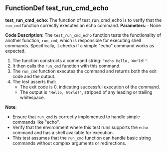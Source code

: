 ## FunctionDef test_run_cmd_echo
**test_run_cmd_echo**: The function of test_run_cmd_echo is to verify that the `run_cmd` function correctly executes an echo command.
**Parameters**:
· None

**Code Description**: 
The `test_run_cmd_echo` function tests the functionality of another function, `run_cmd`, which is responsible for executing shell commands. Specifically, it checks if a simple "echo" command works as expected.

1. The function constructs a command string: `"echo Hello, World!"`.
2. It then calls the `run_cmd` function with this command.
3. The `run_cmd` function executes the command and returns both the exit code and the output.
4. The test asserts that:
   - The exit code is 0, indicating successful execution of the command.
   - The output is `"Hello, World!"`, stripped of any leading or trailing whitespace.

**Note**: 
- Ensure that `run_cmd` is correctly implemented to handle simple commands like "echo".
- Verify that the environment where this test runs supports the `echo` command and has a shell available for execution.
- This test assumes that the `run_cmd` function can handle basic string commands without complex arguments or redirections.
